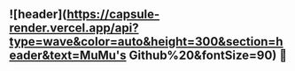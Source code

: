 ## ![header](https://capsule-render.vercel.app/api?type=wave&color=auto&height=300&section=header&text=MuMu's Github%20&fontSize=90) 👋

<!--
**Hi-MuMu/Hi-MuMu** is a ✨ _special_ ✨ repository because its `README.md` (this file) appears on your GitHub profile.

Here are some ideas to get you started:

- 🔭 I’m currently working on ...
- 🌱 I’m currently learning ...
- 👯 I’m looking to collaborate on ...
- 🤔 I’m looking for help with ...
- 💬 Ask me about ...
- 📫 How to reach me: ...
- 😄 Pronouns: ...
- ⚡ Fun fact: ...
-->
